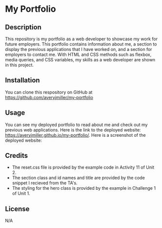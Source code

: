 # My Portfolio

## Description
This repository is my portfolio as a web developer to showcase my work for future employers. This portfolio contains information about me,
a section to display the previous applications that I have worked on, and a section for employers to contact me. With HTML and CSS methods
such as flexbox, media queries, and CSS variables, my skills as a web developer are shown in this project.
## Installation
You can clone this respository on GitHub at https://github.com/averyjmiller/my-portfolio
## Usage
You can see my deployed portfolio to read about me and check out my previous web applications. Here is the link to the deployed website: 
https://averyjmiller.github.io/my-portfolio/. Here is a screenshot of the deployed website:
## Credits
* The reset.css file is provided by the example code in Activity 11 of Unit 2.
* The section class and id names and title are provided by the code snippet I recieved from the TA's.
* The styling for the hero class is provided by the example in Challenge 1 of Unit 1.
## License
N/A